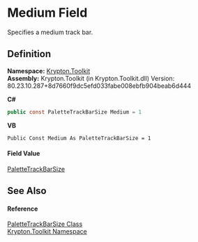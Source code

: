 # Medium Field


Specifies a medium track bar.



## Definition
**Namespace:** <a href="79d2eac2-21f4-54ff-7552-b20c33c30600.md">Krypton.Toolkit</a>  
**Assembly:** Krypton.Toolkit (in Krypton.Toolkit.dll) Version: 80.23.10.287+8d7660f9dc5efd033fabe008ebfb904beab6d444

**C#**
``` C#
public const PaletteTrackBarSize Medium = 1
```
**VB**
``` VB
Public Const Medium As PaletteTrackBarSize = 1
```



#### Field Value
<a href="570d4005-4053-0b77-522c-27d0a5b37137.md">PaletteTrackBarSize</a>

## See Also


#### Reference
<a href="570d4005-4053-0b77-522c-27d0a5b37137.md">PaletteTrackBarSize Class</a>  
<a href="79d2eac2-21f4-54ff-7552-b20c33c30600.md">Krypton.Toolkit Namespace</a>  
